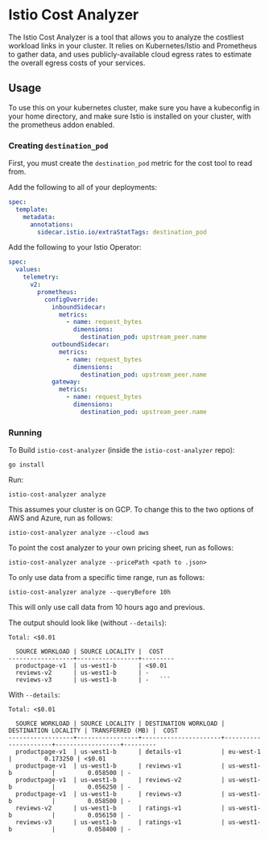 # Istio Cost Analyzer

The Istio Cost Analyzer is a tool that allows you to analyze the costliest workload links in your cluster. It relies on Kubernetes/Istio and Prometheus to gather
data, and uses publicly-available cloud egress rates to estimate the overall egress costs of your services.

## Usage

To use this on your kubernetes cluster, make sure you have a kubeconfig in your home directory, and make sure Istio is installed on your cluster, with the prometheus addon enabled.

### Creating `destination_pod`

First, you must create the `destination_pod` metric for the cost tool to read from.

Add the following to all of your deployments:

```yaml
spec:
  template:
    metadata:
      annotations:
        sidecar.istio.io/extraStatTags: destination_pod
```

Add the following to your Istio Operator:

```yaml
spec:
  values:
    telemetry:
      v2:
        prometheus:
          configOverride:
            inboundSidecar:
              metrics:
                - name: request_bytes
                  dimensions:
                    destination_pod: upstream_peer.name
            outboundSidecar:
              metrics:
                - name: request_bytes
                  dimensions:
                    destination_pod: upstream_peer.name
            gateway:
              metrics:
                - name: request_bytes
                  dimensions:
                    destination_pod: upstream_peer.name
```


### Running

To Build `istio-cost-analyzer` (inside the `istio-cost-analyzer` repo):

```
go install
```

Run:

```
istio-cost-analyzer analyze
```

This assumes your cluster is on GCP. To change this to the two options of AWS and Azure, run as follows:
```
istio-cost-analyzer analyze --cloud aws
```
To point the cost analyzer to your own pricing sheet, run as follows:
```
istio-cost-analyzer analyze --pricePath <path to .json>
```
To only use data from a specific time range, run as follows:
```
istio-cost-analyzer analyze --queryBefore 10h
```
This will only use call data from 10 hours ago and previous.

The output should look like (without `--details`): 

```
Total: <$0.01

  SOURCE WORKLOAD | SOURCE LOCALITY |  COST   
------------------+-----------------+---------
  productpage-v1  | us-west1-b      | <$0.01  
  reviews-v2      | us-west1-b      | -       
  reviews-v3      | us-west1-b      | -   ```
```
With `--details`:

```
Total: <$0.01

  SOURCE WORKLOAD | SOURCE LOCALITY | DESTINATION WORKLOAD | DESTINATION LOCALITY | TRANSFERRED (MB) |  COST   
------------------+-----------------+----------------------+----------------------+------------------+---------
  productpage-v1  | us-west1-b      | details-v1           | eu-west-1            |         0.173250 | <$0.01  
  productpage-v1  | us-west1-b      | reviews-v1           | us-west1-b           |         0.058500 | -       
  productpage-v1  | us-west1-b      | reviews-v2           | us-west1-b           |         0.056250 | -       
  productpage-v1  | us-west1-b      | reviews-v3           | us-west1-b           |         0.058500 | -       
  reviews-v2      | us-west1-b      | ratings-v1           | us-west1-b           |         0.056150 | -       
  reviews-v3      | us-west1-b      | ratings-v1           | us-west1-b           |         0.058400 | -       


```
